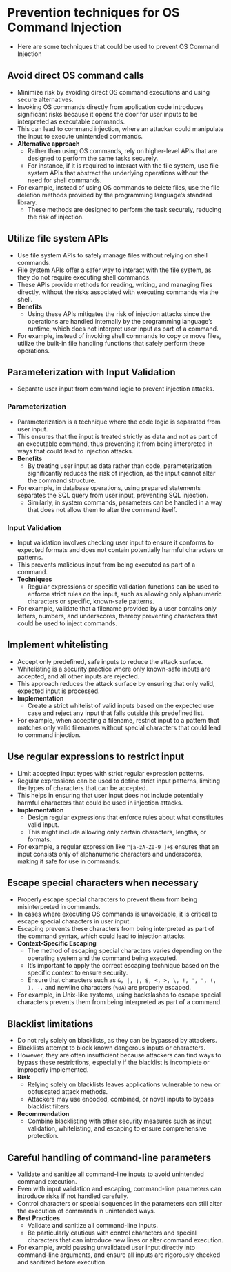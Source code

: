 # Prevention techniques for OS Command Injection

* Here are some techniques that could be used to prevent OS Command Injection

## Avoid direct OS command calls

* Minimize risk by avoiding direct OS command executions and using secure alternatives.
* Invoking OS commands directly from application code introduces significant risks because it opens the door for user inputs to be interpreted as executable commands.
* This can lead to command injection, where an attacker could manipulate the input to execute unintended commands.
* **Alternative approach**
  * Rather than using OS commands, rely on higher-level APIs that are designed to perform the same tasks securely.
  * For instance, if it is required to interact with the file system, use file system APIs that abstract the underlying operations without the need for shell commands.
* For example, instead of using OS commands to delete files, use the file deletion methods provided by the programming language’s standard library.
  * These methods are designed to perform the task securely, reducing the risk of injection.

## Utilize file system APIs

* Use file system APIs to safely manage files without relying on shell commands.
* File system APIs offer a safer way to interact with the file system, as they do not require executing shell commands.
* These APIs provide methods for reading, writing, and managing files directly, without the risks associated with executing commands via the shell.
* **Benefits**
  * Using these APIs mitigates the risk of injection attacks since the operations are handled internally by the programming language’s runtime, which does not interpret user input as part of a command.
* For example, instead of invoking shell commands to copy or move files, utilize the built-in file handling functions that safely perform these operations.

## Parameterization with Input Validation

* Separate user input from command logic to prevent injection attacks.

### Parameterization

* Parameterization is a technique where the code logic is separated from user input.
* This ensures that the input is treated strictly as data and not as part of an executable command, thus preventing it from being interpreted in ways that could lead to injection attacks.
* **Benefits**
  * By treating user input as data rather than code, parameterization significantly reduces the risk of injection, as the input cannot alter the command structure.
* For example, in database operations, using prepared statements separates the SQL query from user input, preventing SQL injection.
  * Similarly, in system commands, parameters can be handled in a way that does not allow them to alter the command itself.

### Input Validation

* Input validation involves checking user input to ensure it conforms to expected formats and does not contain potentially harmful characters or patterns.
* This prevents malicious input from being executed as part of a command.
* **Techniques**
  * Regular expressions or specific validation functions can be used to enforce strict rules on the input, such as allowing only alphanumeric characters or specific, known-safe patterns.
* For example, validate that a filename provided by a user contains only letters, numbers, and underscores, thereby preventing characters that could be used to inject commands.

## Implement whitelisting

* Accept only predefined, safe inputs to reduce the attack surface.
* Whitelisting is a security practice where only known-safe inputs are accepted, and all other inputs are rejected.
* This approach reduces the attack surface by ensuring that only valid, expected input is processed.
* **Implementation**
  * Create a strict whitelist of valid inputs based on the expected use case and reject any input that falls outside this predefined list.
* For example, when accepting a filename, restrict input to a pattern that matches only valid filenames without special characters that could lead to command injection.

## Use regular expressions to restrict input

* Limit accepted input types with strict regular expression patterns.
* Regular expressions can be used to define strict input patterns, limiting the types of characters that can be accepted.
* This helps in ensuring that user input does not include potentially harmful characters that could be used in injection attacks.
* **Implementation**
  * Design regular expressions that enforce rules about what constitutes valid input.
  * This might include allowing only certain characters, lengths, or formats.
* For example, a regular expression like `^[a-zA-Z0-9_]+$` ensures that an input consists only of alphanumeric characters and underscores, making it safe for use in commands.

## Escape special characters when necessary

* Properly escape special characters to prevent them from being misinterpreted in commands.
* In cases where executing OS commands is unavoidable, it is critical to escape special characters in user input.
* Escaping prevents these characters from being interpreted as part of the command syntax, which could lead to injection attacks.
* **Context-Specific Escaping**
  * The method of escaping special characters varies depending on the operating system and the command being executed.
  * It’s important to apply the correct escaping technique based on the specific context to ensure security.
  * Ensure that characters such as `&, |, ;, $, <, >, \, !, ', ", (, ), -,` and newline characters (`%0A`) are properly escaped.
* For example, in Unix-like systems, using backslashes to escape special characters prevents them from being interpreted as part of a command.

## Blacklist limitations

* Do not rely solely on blacklists, as they can be bypassed by attackers.
* Blacklists attempt to block known dangerous inputs or characters.
* However, they are often insufficient because attackers can find ways to bypass these restrictions, especially if the blacklist is incomplete or improperly implemented.
* **Risk**
  * Relying solely on blacklists leaves applications vulnerable to new or obfuscated attack methods.
  * Attackers may use encoded, combined, or novel inputs to bypass blacklist filters.
* **Recommendation**
  * Combine blacklisting with other security measures such as input validation, whitelisting, and escaping to ensure comprehensive protection.

## Careful handling of command-line parameters

* Validate and sanitize all command-line inputs to avoid unintended command execution.
* Even with input validation and escaping, command-line parameters can introduce risks if not handled carefully.
* Control characters or special sequences in the parameters can still alter the execution of commands in unintended ways.
* **Best Practices**
  * Validate and sanitize all command-line inputs.
  * Be particularly cautious with control characters and special characters that can introduce new lines or alter command execution.
* For example, avoid passing unvalidated user input directly into command-line arguments, and ensure all inputs are rigorously checked and sanitized before execution.
